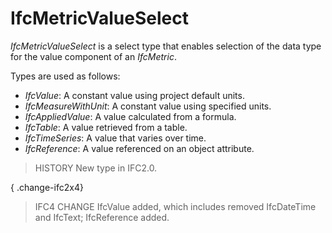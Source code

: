 # IfcMetricValueSelect

_IfcMetricValueSelect_ is a select type that enables selection of the data type for the value component of an _IfcMetric_.

Types are used as follows:

* _IfcValue_: A constant value using project default units.
* _IfcMeasureWithUnit_: A constant value using specified units.
* _IfcAppliedValue_: A value calculated from a formula.
* _IfcTable_: A value retrieved from a table.
* _IfcTimeSeries_: A value that varies over time.
* _IfcReference_: A value referenced on an object attribute.

> HISTORY  New type in IFC2.0.

{ .change-ifc2x4}
> IFC4 CHANGE  IfcValue added, which includes removed IfcDateTime and IfcText; IfcReference added.
